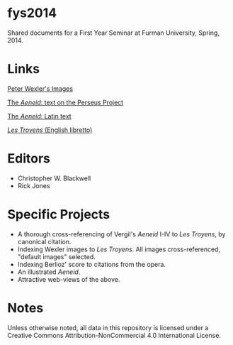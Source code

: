fys2014
=======

Shared documents for a First Year Seminar at Furman University, Spring, 2014.

# Links

[Peter Wexler's Images](http://folio.furman.edu/citeservlet/browseimg?urn=urn:cite:fufolioimg:wexler)

[The _Aeneid_: text on the Perseus Project](http://www.perseus.tufts.edu/hopper/text?doc=Perseus:text:1999.02.0055)

[The _Aeneid_: Latin text](http://folio.furman.edu/citeservlet/texts?request=GetPassagePlus&urn=urn:cts:latinLit:phi0690.phi003.fuPers:1.1-1.25)

[_Les Troyens_ (English libretto)](https://github.com/Eumaeus/fys2014/blob/master/texts/refs_eng.md)


# Editors

- Christopher W. Blackwell
- Rick Jones

# Specific Projects

- A thorough cross-referencing of Vergil's _Aeneid_ I-IV to _Les Troyens_, by canonical citation.
- Indexing Wexler images to _Les Troyens_. All images cross-referenced, "default images" selected.
- Indexing Berlioz' score to citations from the opera.
- An illustrated _Aeneid_.
- Attractive web-views of the above.


# Notes

Unless otherwise noted, all data in this repository is licensed under a Creative Commons Attribution-NonCommercial 4.0 International License.
